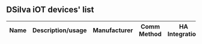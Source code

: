 ## DSilva iOT devices' list

| Name | Description/usage | Manufacturer | Comm Method | HA Integration | Link | Notes |
| ---- | ----------------- | ------------ | ----------- | -------------- | ---- | ----- |
